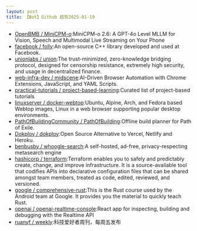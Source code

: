 ```yaml
---
layout: post
title: 【Bot】Github 趋势2025-01-19
---
```


* [OpenBMB / MiniCPM-o](https://github.com/OpenBMB/MiniCPM-o):MiniCPM-o 2.6: A GPT-4o Level MLLM for Vision, Speech and Multimodal Live Streaming on Your Phone
* [facebook / folly](https://github.com/facebook/folly):An open-source C++ library developed and used at Facebook.
* [unionlabs / union](https://github.com/unionlabs/union):The trust-minimized, zero-knowledge bridging protocol, designed for censorship resistance, extremely high security, and usage in decentralized finance.
* [web-infra-dev / midscene](https://github.com/web-infra-dev/midscene):AI-Driven Browser Automation with Chrome Extensions, JavaScript, and YAML Scripts.
* [practical-tutorials / project-based-learning](https://github.com/practical-tutorials/project-based-learning):Curated list of project-based tutorials
* [linuxserver / docker-webtop](https://github.com/linuxserver/docker-webtop):Ubuntu, Alpine, Arch, and Fedora based Webtop images, Linux in a web browser supporting popular desktop environments.
* [PathOfBuildingCommunity / PathOfBuilding](https://github.com/PathOfBuildingCommunity/PathOfBuilding):Offline build planner for Path of Exile.
* [Dokploy / dokploy](https://github.com/Dokploy/dokploy):Open Source Alternative to Vercel, Netlify and Heroku.
* [benbusby / whoogle-search](https://github.com/benbusby/whoogle-search):A self-hosted, ad-free, privacy-respecting metasearch engine
* [hashicorp / terraform](https://github.com/hashicorp/terraform):Terraform enables you to safely and predictably create, change, and improve infrastructure. It is a source-available tool that codifies APIs into declarative configuration files that can be shared amongst team members, treated as code, edited, reviewed, and versioned.
* [google / comprehensive-rust](https://github.com/google/comprehensive-rust):This is the Rust course used by the Android team at Google. It provides you the material to quickly teach Rust.
* [openai / openai-realtime-console](https://github.com/openai/openai-realtime-console):React app for inspecting, building and debugging with the Realtime API
* [ruanyf / weekly](https://github.com/ruanyf/weekly):科技爱好者周刊，每周五发布
